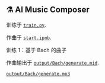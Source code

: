 ## ⚗ AI Music Composer

训练于 [`train.py`](train.py).

作曲于 [`start.ipnb`](start.ipynb).

训练 1：基于 Bach 的曲子

作曲输出于 [`output/Bach/generate.mid`](output/Bach/generate.mid).

[`output/Bach/generate.mp3`](output/Bach/generate.mp3)